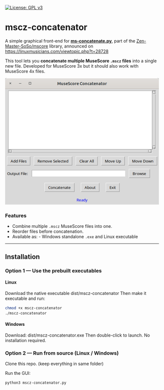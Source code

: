 [![License: GPL v3](https://img.shields.io/badge/License-GPL%20v3-blue.svg)](https://www.gnu.org/licenses/gpl-3.0.en.html)

# mscz-concatenator

A simple graphical front-end for [**ms-concatenate.py**](https://github.com/Zen-Master-SoSo/mscore/blob/master/scripts/ms_concatenate.py), part of the [Zen-Master-SoSo/mscore](https://github.com/Zen-Master-SoSo/mscore) library, announced on https://linuxmusicians.com/viewtopic.php?t=28728

This tool lets you **concatenate multiple MuseScore `.mscz` files** into a single new file. Developed for MuseScore 3x but it should also work with MuseScore 4x files.


![screenshot](screenshot.png)

### Features 
- Combine multiple `.mscz` MuseScore files into one.
- Reorder files before concatenation.
- Available as: - Windows standalone `.exe` and Linux executable
---

## Installation

### Option 1 — Use the prebuilt executables

#### **Linux**
Download the native executable dist/mscz-concatenator
Then make it executable and run:
```bash
chmod +x mscz-concatenator
./mscz-concatenator
````

#### **Windows**
Download: dist/mscz-concatenator.exe
Then double-click to launch. No installation required.

### Option 2 — Run from source (Linux / Windows)

Clone this repo. (keep everything in same folder)

Run the GUI:
```bash
python3 mscz-concatenator.py
````


